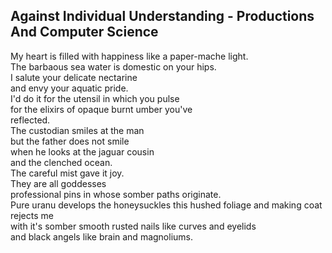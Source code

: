 Against Individual Understanding - Productions And Computer Science
-------------------------------------------------------------------
My heart is filled with happiness like a paper-mache light.  
The barbaous sea water is domestic on your hips.  
I salute your delicate nectarine  
and envy your aquatic pride.  
I'd do it for the utensil in which you pulse  
for the elixirs of opaque burnt umber you've  
reflected.  
The custodian smiles at the man  
but the father does not smile  
when he looks at the jaguar cousin  
and the clenched ocean.  
The careful mist gave it joy.  
They are all goddesses  
professional pins in whose somber paths originate.  
Pure uranu develops the honeysuckles this hushed foliage and making coat rejects me  
with it's somber smooth rusted nails like curves and eyelids  
and black angels like brain and magnoliums.  
